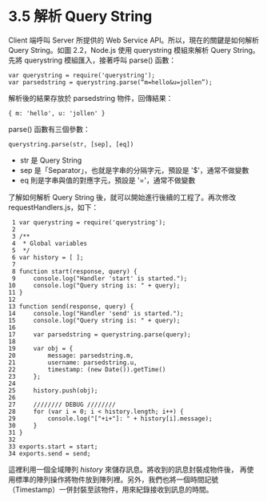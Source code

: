 # 3.5 解析 Query String

Client 端呼叫 Server 所提供的 Web Service API。所以，現在的關鍵是如何解析 Query String。如圖 2.2，Node.js 使用 querystring 模組來解析 Query String。先將 querystring 模組匯入，接著呼叫 parse() 函數：

~~~~~~~~
var querystring = require('querystring'); 
var parsedstring = querystring.parse(“m=hello&u=jollen”); 
~~~~~~~~

解析後的結果存放於 parsedstring 物件，回傳結果：

~~~~~~~~
{ m: 'hello', u: 'jollen' } 
~~~~~~~~

parse() 函數有三個參數：

~~~~~~~~
querystring.parse(str, [sep], [eq])
~~~~~~~~

- str 是 Query String
- sep 是「Separator」，也就是字串的分隔字元，預設是 '$'，通常不做變數
- eq 則是字串與值的對應字元，預設是 '='，通常不做變數

了解如何解析 Query String 後，就可以開始進行後續的工程了。再次修改 requestHandlers.js，如下：

~~~~~~~~
 1 var querystring = require('querystring'); 
 2 
 3 /**
 4  * Global variables
 5  */
 6 var history = [ ];
 7 
 8 function start(response, query) {
 9     console.log("Handler 'start' is started.");
10     console.log("Query string is: " + query);
11 }
12 
13 function send(response, query) {
14     console.log("Handler 'send' is started.");
15     console.log("Query string is: " + query);
16 
17     var parsedstring = querystring.parse(query); 
18 
19     var obj = {
20         message: parsedstring.m,
21         username: parsedstring.u,
22         timestamp: (new Date()).getTime()
23     };
24 
25     history.push(obj);
26 
27     //////// DEBUG ////////
28     for (var i = 0; i < history.length; i++) {
29         console.log("["+i+"]: " + history[i].message);
30     }
31 }
32 
33 exports.start = start;
34 exports.send = send;
~~~~~~~~

這裡利用一個全域陣列 *history* 來儲存訊息。將收到的訊息封裝成物件後， 再使用標準的陣列操作將物件放到陣列裡。另外，我們也將一個時間記號（Timestamp）一併封裝至該物件，用來紀錄接收到訊息的時間。
